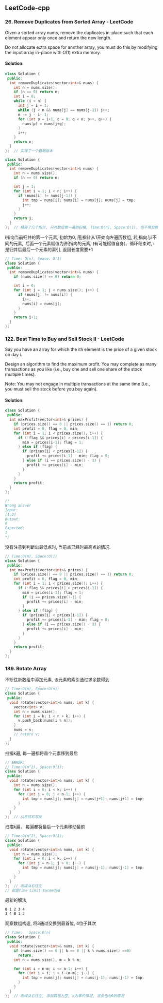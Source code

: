 ## LeetCode-cpp

### 26. Remove Duplicates from Sorted Array - LeetCode

Given a sorted array nums, remove the duplicates in-place such that each element appear only once and return the new length.

Do not allocate extra space for another array, you must do this by modifying the input array in-place with O(1) extra memory.

#### Solution:

```cpp
class Solution {
 public:
  int removeDuplicates(vector<int>& nums) {
    int n = nums.size();
    if (n == 0) return n;
    int i = 0;
    while (i < n) {
      int j = i + 1;
      while (j < n && nums[j] == nums[j-1]) j++;
      n -= j - i- 1;
      for (int p = i+1, q = 0; q < n; p++, q++) {
        nums[p] = nums[j+q];
      }
      i++;
    }
    return n;
  }
};  // 实现了一个蠢萌版本
```

```cpp
class Solution {
 public:
  int removeDuplicates(vector<int>& nums) {
    int n = nums.size();
    if (n == 0) return n;

    int j = 1;
    for (int i = 1; i < n; i++) {
      if (nums[i] != nums[j-1]) {
        int tmp = nums[i]; nums[i] = nums[j]; nums[j] = tmp;
        j++;
      }
    }
    return j;
  }
};  // 精简了几个指针, 只对数组做一遍的扫描, Time:O(n), Space:O(1), 但不用交换赋值就可以
```



i指向当前归并的第一个元素, 初始为0, 用j指针从1开始向左遍历数组, 若j指向与i不同的元素, i后面一个元素赋值为j所指向的元素, (有可能赋值自身)。循环结束时, i是归并后最后一个元素的索引, 返回长度需要+1

```cpp
// Time: O(n), Space: O(1)
class Solution {
 public:
  int removeDuplicates(vector<int>& nums) {
    if (nums.size() == 0) return 0;

    int i = 0;
    for (int j = 1; j < nums.size(); j++) {
      if (nums[j] != nums[i]) {
        i++;
        nums[i] = nums[j];
      }
    }
    return i+1;
  }
};
```

### 122. Best Time to Buy and Sell Stock II - LeetCode

Say you have an array for which the ith element is the price of a given stock on day i.

Design an algorithm to find the maximum profit. You may complete as many transactions as you like (i.e., buy one and sell one share of the stock multiple times).

Note: You may not engage in multiple transactions at the same time (i.e., you must sell the stock before you buy again).


#### Solution:

```cpp
class Solution {
 public:
  int maxProfit(vector<int>& prices) {
    if (prices.size() == 0 || prices.size() == 1) return 0;
    int profit = 0, flag = 0, min;
    for (int i = 1; i < prices.size(); i++) {
      if (!flag && prices[i] > prices[i-1]) {
        min = prices[i-1]; flag = 1;
      } else if (flag) {
        if (prices[i] < prices[i-1]) {
          profit += prices[i-1] - min; flag = 0;
        } else if (i == prices.size() - 1) {
          profit += prices[i] - min;
        }
      }
    }
    return profit;
  }
};

/*
Wrong answer
Input:
[1,2]
Output:
0
Expected:
1
*/
```

没有注意到判断出最低点时, 当前点已经时最高点的情况.

```cpp
// Time:O(n), Space:O(1)
class Solution {
 public:
  int maxProfit(vector<int>& prices) {
    if (prices.size() == 0 || prices.size() == 1) return 0;
    int profit = 0, flag = 0, min;
    for (int i = 1; i < prices.size(); i++) {
      if (!flag && prices[i] > prices[i-1]) {
        min = prices[i-1]; flag = 1;
        if (i == prices.size()-1) {
          profit += prices[i] - min;
        }
      } else if (flag) {
        if (prices[i] < prices[i-1]) {
          profit += prices[i-1] - min; flag = 0;
        } else if (i == prices.size() - 1) {
          profit += prices[i] - min;
        }
      }
    }
    return profit;
  }
};
```
    
### 189. Rotate Array

不断往新数组中添加元素, 该元素的索引通过求余数得到
```cpp
// Time:O(n), Space:O(n);
class Solution {
 public:
  void rotate(vector<int>& nums, int k) {
    vector<int> v;
    int n = nums.size();
    for (int i = k; i < n + k; i++) {
      v.push_back(nums[i % n]);
    }
    nums = v;
    // return v;
  }
};
```

扫描k遍, 每一遍都将首个元素移到最后
```cpp
// ERROR:
// Time:O(n^2), Space:O(1);
class Solution {
 public:
  void rotate(vector<int>& nums, int k) {
    int n = nums.size();
    for (int i = 0; i < k; i++) {
      for (int j = 0; j < n-1; j++) {
        int tmp = nums[j]; nums[j] = nums[j+1]; nums[j+1] = tmp;
      }
    }
  }
};  // 从左往右写反
```

扫描k遍， 每遍都将最后一个元素移动最前
```cpp
// Time:O(n^2), Space:O(1);
class Solution {
 public:
  void rotate(vector<int>& nums, int k) {
    int n = nums.size();
    for (int i = 0; i < k; i++) {
      for (int j = n-1; j > 0; j--) {
        int tmp = nums[j]; nums[j] = nums[j-1]; nums[j-1] = tmp;
      }
    }
  }
};  // 改成从右往左
// 但是Time Limit Exceeded
```


最新的解法,
```
0 1 2 3 4
3 4 0 1 3
```
观察数组构造, 将3通过交换到最首位, 4位于其次

```cpp
// Time:   Space:O(n)
class Solution {
 public:
  void rotate(vector<int>& nums, int k) {
    if (nums.size() == 0 || k == 0 || k % nums.size() ==0)
      return;
    int n = nums.size(), m = k % n;

    for (int i = n-m; i <= n-1; i++) {
      for (int j = i; j > i-(n-m); j--) {
        int tmp = nums[j]; nums[j] = nums[j-1]; nums[j-1] = tmp;
      }
    }
  }
};  // 改成从右往左, 添加数组为空, k为零的情况, 求余也为0的情况
```
